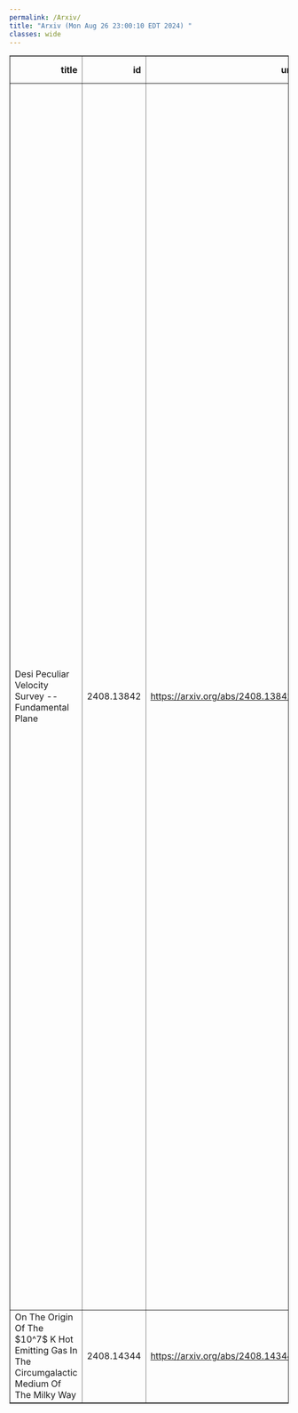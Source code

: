 ```yaml
---
permalink: /Arxiv/
title: "Arxiv (Mon Aug 26 23:00:10 EDT 2024) "
classes: wide
---
```

<table border="1" class="dataframe">
  <thead>
    <tr style="text-align: right;">
      <th>title</th>
      <th>id</th>
      <th>url</th>
      <th>authors</th>
      <th>Local Authors</th>
    </tr>
  </thead>
  <tbody>
    <tr>
      <td>Desi Peculiar Velocity Survey -- Fundamental Plane</td>
      <td>2408.13842</td>
      <td><a href="https://arxiv.org/abs/2408.13842" target="_blank">https://arxiv.org/abs/2408.13842</a></td>
      <td>Khaled Said, Cullan Howlett, Tamara Davis, John Lucey, Christoph Saulder, Kelly Douglass, Alex G. Kim, Anthony Kremin, Caitlin Ross, Greg Aldering, Jessica Nicole Aguilar, Steven Ahlen, Segev Benzvi, Davide Bianchi, David Brooks, Todd Claybaugh, Kyle Dawson, Axel De La Macorra, Biprateep Dey, Peter Doel, Kevin Fanning, Simone Ferraro, Andreu Font-Ribera, Jaime E. Forero-Romero, Enrique Gaztañaga, Satya Gontcho A Gontcho, Julien Guy, Klaus Honscheid, Robert Kehoe, Theodore Kisner, Andrew Lambert, Martin Landriau, Laurent Le Guillou, Marc Manera, Aaron Meisner, Ramon Miquel, John Moustakas, Andrea Muñoz-Gutiérrez, Adam Myers, Jundan Nie, Nathalie Palanque-Delabrouille, Will Percival, Francisco Prada, Graziano Rossi, Eusebio Sanchez, David Schlegel, Michael Schubnell, Joseph Harry Silber, David Sprayberry, Gregory Tarlé, Mariana Vargas Magana, Benjamin Alan Weaver, Risa Wechsler, Zhimin Zhou, Hu Zou</td>
      <td>Klaus Honscheid</td>
    </tr>
    <tr>
      <td>On The Origin Of The $10^7$ K Hot Emitting Gas In The Circumgalactic   Medium Of The Milky Way</td>
      <td>2408.14344</td>
      <td><a href="https://arxiv.org/abs/2408.14344" target="_blank">https://arxiv.org/abs/2408.14344</a></td>
      <td>Mukesh Singh Bisht, Biman B. Nath, Smita Mathur</td>
      <td>Smita Mathur</td>
    </tr>
  </tbody>
</table>